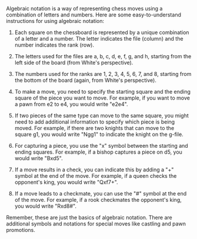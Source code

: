 Algebraic notation is a way of representing chess moves using a combination of letters and numbers. Here are some easy-to-understand instructions for using algebraic notation:

1. Each square on the chessboard is represented by a unique combination of a letter and a number. The letter indicates the file (column) and the number indicates the rank (row).

2. The letters used for the files are a, b, c, d, e, f, g, and h, starting from the left side of the board (from White's perspective).

3. The numbers used for the ranks are 1, 2, 3, 4, 5, 6, 7, and 8, starting from the bottom of the board (again, from White's perspective).

4. To make a move, you need to specify the starting square and the ending square of the piece you want to move. For example, if you want to move a pawn from e2 to e4, you would write "e2e4".

5. If two pieces of the same type can move to the same square, you might need to add additional information to specify which piece is being moved. For example, if there are two knights that can move to the square g1, you would write "Ngg1" to indicate the knight on the g-file.

6. For capturing a piece, you use the "x" symbol between the starting and ending squares. For example, if a bishop captures a piece on d5, you would write "Bxd5".

7. If a move results in a check, you can indicate this by adding a "+" symbol at the end of the move. For example, if a queen checks the opponent's king, you would write "Qxf7+".

8. If a move leads to a checkmate, you can use the "#" symbol at the end of the move. For example, if a rook checkmates the opponent's king, you would write "Rxd8#".

Remember, these are just the basics of algebraic notation. There are additional symbols and notations for special moves like castling and pawn promotions.